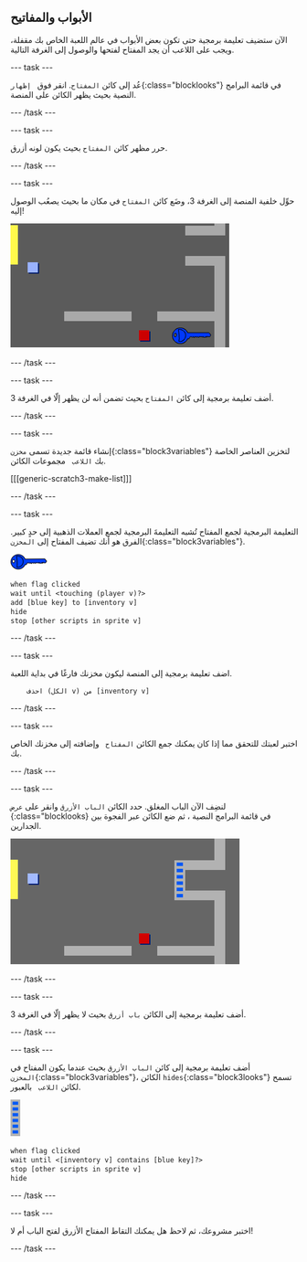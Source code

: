 ## الأبواب والمفاتيح

الآن ستضيف تعليمة برمجية حتى تكون بعض الأبواب في عالم اللعبة الخاص بك مقفلة، ويجب على اللاعب أن يجد المفتاح لفتحها والوصول إلى الغرفة التالية.

\--- task \---

عُد إلى كائن `المفتاح`. انقر فوق ` إظهار`{:class="blocklooks"} في قائمة البرامج النصية بحيث يظهر الكائن على المنصة.

\--- /task \---

\--- task \---

حرر مظهر كائن `المفتاح` بحيث يكون لونه أزرق.

\--- /task \---

\--- task \---

حوِّل خلفية المنصة إلى الغرفة 3، وضَع كائن `المفتاح` في مكان ما بحيث يصعُب الوصول إليه!

![لقطة الشاشة](images/world-key.png)

\--- /task \---

\--- task \---

أضف تعليمة برمجية إلى كائن `المفتاح` بحيث تضمن أنه لن يظهر إلّا في الغرفة 3.

\--- /task \---

\--- task \---

إنشاء قائمة جديدة تسمى `مخزن`{:class="block3variables"} لتخزين العناصر الخاصة بك `اللاعب ` مجموعات الكائن.

[[[generic-scratch3-make-list]]]

\--- /task \---

\--- task \---

التعليمة البرمجية لجمع المفتاح تُشبه التعليمةَ البرمجية لجمع العملات الذهبية إلى حدٍ كبير. الفرق هو أنك تضيف المفتاح إلى `المخزن`{:class="block3variables"}.

![مفتاح](images/key.png)

```blocks3
when flag clicked
wait until <touching (player v)?>
add [blue key] to [inventory v]
hide
stop [other scripts in sprite v]
```

\--- /task \---

\--- task \---

اضف تعليمة برمجية إلى المنصة ليكون مخزنك فارغًا في بداية اللعبة.

```blocks3
	احذف (الكل v) من [inventory v]
```

\--- /task \---

\--- task \---

اختبر لعبتك للتحقق مما إذا كان يمكنك جمع الكائن `المفتاح ` وإضافته إلى مخزنك الخاص بك.

\--- /task \---

\--- task \---

لنضِف الآن الباب المغلق. حدد الكائن `الباب الأزرق` وانقر على `عرض `{:class="blocklooks} في قائمة البرامج النصية ، ثم ضع الكائن عبر الفجوة بين الجدارين.

![لقطة الشاشة](images/world-door.png)

\--- /task \---

\--- task \---

أضف تعليمة برمجية إلى الكائن `باب أزرق` بحيث لا يظهر إلّا في الغرفة 3.

\--- /task \---

\--- task \---

أضف تعليمة برمجية إلى كائن `الباب الأزرق` بحيث عندما يكون المفتاح في `المخزن`{:class="block3variables"}، الكائن `hides`{:class="block3looks"} تسمح لكائن `اللاعب ` بالعبور.

![باب](images/door.png)

```blocks3
when flag clicked
wait until <[inventory v] contains [blue key]?>
stop [other scripts in sprite v]
hide
```

\--- /task \---

\--- task \---

اختبر مشروعك، ثم لاحظ هل يمكنك التقاط المفتاح الأزرق لفتح الباب أم لا!

\--- /task \---